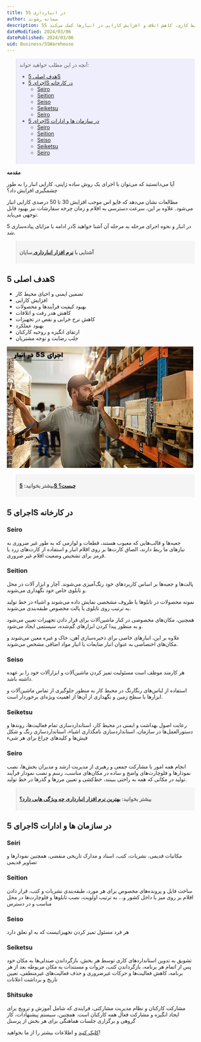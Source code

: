 ```yaml
---
title: 5S در انبارداری
author: سمانه رشوند
description: 5S یک روش مدیریتی برای افزایش نظم، بهره‌وری و ایمنی در محیط‌های انبارداری است. این روش شامل 5 مرحله سورت، سیستم‌بندی، تمیز کردن، استاندارد سازی و انضباط می‌باشد که به بهبود شرایط کاری، کاهش اتلاف و افزایش کارایی در انبارها کمک می‌کند.
dateModified: 2024/03/06
datePublished: 2024/03/06
uid: Business/5SWarehouse
---
```


<blockquote style="background-color:#eeeefc; padding:0.5rem">
آنچه در این مطلب خواهید خواند:

- [هدف اصلی 5S](#هدف-اصلی-5s)
- [اجرای 5S در کارخانه](#اجرای-5s-در-کارخانه)
    - [Seiro]()
    - [Seition]()
    - [Seiso]()
    - [Seiketsu]()
    - [Seiro]()
- [اجرای 5S در سازمان ها و ادارات](#اجرای-5s-در-سازمان-ها-و-ادارات)
    - [Seiro]()
    - [Seition]()
    - [Seiso]()
    - [Seiketsu]()
    - [Seiro]()

</blockquote>

**مقدمه**
‌

آیا می‌دانستید که می‌توان با اجرای یک روش ساده ژاپنی، کارایی انبار را به طور چشمگیری افزایش داد؟ 

مطالعات نشان می‌دهد که فایو اس موجب افزایش 30 تا 50 درصدی کارایی انبار می‌شود. علاوه بر این، سرعت دسترسی به اقلام و زمان چرخه سفارشات نیز بهبود قابل توجهی می‌یابد.

در ادامه با مزایای پیاده‌سازی 5S در انبار و نحوه اجرای مرحله به مرحله آن آشنا خواهید شد.


<blockquote style="background-color:#f5f5f5; padding:0.5rem">
<p><strong>آشنایی با <a href="https://www.hooshkar.com/Software/Sayan/Module/Inventory" target="_blank">نرم افزار انبارداری
</a>سایان</p></strong></blockquote>

## هدف اصلی 5S
- تضمین ایمنی و احیای محیط کار
- افزایش کارایی
- بهبود کیفیت فرآیندها و محصولات
- کاهش هدر رفت و اتلافات
- کاهش نرخ خرابی و نقص در تجهیزات
- بهبود عملکرد
- ارتقای انگیزه و روحیه کارکنان
- جلب رضایت و توجه مشتریان

![فایو اس (5S) در انبار](./Images/5SWarehouse.webp)

<blockquote style="background-color:#f5f5f5; padding:0.5rem">
<p><strong>بیشتر بخوانید: <a href="https://www.hooshkar.com/Wiki/Business/5S" target="_blank">5S چیست؟
</a></p></strong></blockquote>

## اجرای 5S در کارخانه

### Seiro

جعبه‌ها و قالب‌هایی که معیوب هستند، قطعات و لوازمی که به طور غیر ضروری به نیازهای ما ربط دارند، الصاق کارت‌ها بر روی اقلام انبار و استفاده از کارت‌های زرد یا قرمز برای تشخیص وضعیت اقلام غیر ضروری.

### Seition

پالت‌ها و جعبه‌ها بر اساس کاربردهای خود رنگ‌آمیزی می‌شوند. آچار و ابزار آلات در محل و تابلوی خاص خود نگهداری می‌شوند.

نمونه محصولات در تابلوها یا ظروف مشخصی نمایش داده می‌شوند و اشیاء در خط تولید به ترتیب روی تابلوی یا پالت مخصوص طبقه‌بندی می‌شوند.

همچنین، مکان‌های مخصوصی در کنار ماشین‌آلات برای قرار دادن تجهیزات تعیین می‌شود و به منظور پیدا کردن ابزارهای گم‌شده، سیستمی ایجاد می‌شود.

علاوه بر این، انبارهای خاصی برای ذخیره‌سازی آهن، خاک و غیره معین می‌شوند و مکان‌های اختصاصی به عنوان انبار ضایعات یا انبار مواد اضافی مشخص می‌شوند.

### Seiso

هر کارمند موظف است مسئولیت تمیز کردن ماشین‌آلات و ابزارآلات خود را بر عهده داشته باشد.

استفاده از لباس‌های رنگارنگ در محیط کار به منظور جلوگیری از تماس ماشین‌آلات و ابزارها با سطح زمین و نگهداری از آن‌ها از اهمیت ویژه‌ای برخوردار است.

### Seiketsu

رعایت اصول بهداشت و ایمنی در محیط کار، استانداردسازی تمام فعالیت‌ها، روندها و دستورالعمل‌ها در سازمان، استانداردسازی نامگذاری اشیاء، استانداردسازی رنگ و شکل فیش‌ها و کلیدهای چراغ برای هر شیء

### Seiro

انجام همه امور با مشارکت جمعی و رهبری از مدیریت ارشد و مدیران بخش‌ها، نصب نمودارها و فلوچارت‌های واضح و ساده در مکان‌های مناسب، رسم و نصب نمودار فرآیند تولید در مکانی که همه به راحتی ببینند، خط‌کشی و تعیین مرزها و گذرها در خط تولید.

<blockquote style="background-color:#f5f5f5; padding:0.5rem">
<p><strong>بیشتر بخوانید: <a href="https://www.hooshkar.com/Software/Sayan/Module/Inventory" target="_blank">بهترین نرم افزار انبارداری چه ویژگی هایی دارد؟
</a></p></strong></blockquote>

## اجرای 5S در سازمان ها و ادارات

### Seiri

مکاتبات قدیمی، نشریات، کتب، اسناد و مدارک تاریخی منقضی، همچنین نمودارها و تصاویر قدیمی

### Seition

ساخت فایل و پرونده‌های مخصوص برای هر مورد، طبقه‌بندی نشریات و کتب، قرار دادن اقلام بر روی میز یا داخل کشور و... به ترتیب اولویت، نصب تابلوها و فلوچارت‌ها در محل مناسب و در دسترس

### Seiso

هر فرد مسئول تمیز کردن تجهیزاتیست که به او تعلق دارد

### Seiketsu

تشویق به تدوین استانداردهای کاری توسط هر بخش، بازگرداندن صندلی‌ها به مکان خود پس از اتمام هر برنامه، بازگرداندن کتب، جزوات و مستندات به مکان مربوطه بعد از هر برنامه، کاهش فعالیت‌ها و حرکات غیرضروری و حذف فعالیت‌های غیرمنطقی، تعیین تاریخ و برداشت اعلانات

### Shitsuke
مشارکت کارکنان و نظام مدیریت مشارکتی، فرایندی که شامل آموزش و ترویج برای ایجاد انگیزه و مشارکت فعال همه کارکنان است. همچنین، سیستم پیشنهادات، کار گروهی و برگزاری جلسات هماهنگی برای هر بخش از پرسنل

<a href="https://www.hooshkar.com" target="_blank">کلیک کنید</a> و اطلاعات بیشتر را از ما بخواهید!
